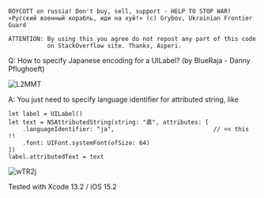 ```
BOYCOTT on russia! Don't buy, sell, support - HELP TO STOP WAR!
«Русский военный корабль, иди на хуй!» (c) Grybov, Ukrainian Frontier Guard

ATTENTION: By using this you agree do not repost any part of this code
           on StackOverflow site. Thanks, Asperi.
```

Q: How to specify Japanese encoding for a UILabel? (by BlueRaja - Danny Pflughoeft)

![L2MMT](https://user-images.githubusercontent.com/62171579/174340822-dbb634ec-6521-4be6-9f39-7189baec6894.png)

A: You just need to specify language identifier for attributed string, like

    let label = UILabel()
    let text = NSAttributedString(string: "直", attributes: [
    	.languageIdentifier: "ja",                            // << this !! 
     	.font: UIFont.systemFont(ofSize: 64)
    ])
	label.attributedText = text

![wTR2j](https://user-images.githubusercontent.com/62171579/174340885-9d882cb9-c006-4dd1-b2a0-18ae0fd9bd46.png)

Tested with Xcode 13.2 / iOS 15.2

